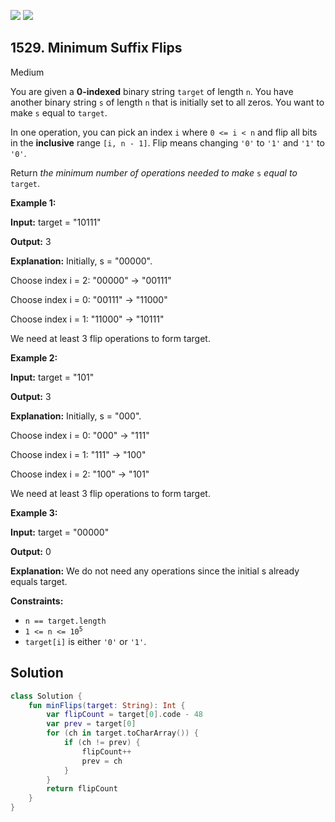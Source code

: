 [![](https://img.shields.io/github/stars/javadev/LeetCode-in-Kotlin?label=Stars&style=flat-square)](https://github.com/javadev/LeetCode-in-Kotlin)
[![](https://img.shields.io/github/forks/javadev/LeetCode-in-Kotlin?label=Fork%20me%20on%20GitHub%20&style=flat-square)](https://github.com/javadev/LeetCode-in-Kotlin/fork)

## 1529\. Minimum Suffix Flips

Medium

You are given a **0-indexed** binary string `target` of length `n`. You have another binary string `s` of length `n` that is initially set to all zeros. You want to make `s` equal to `target`.

In one operation, you can pick an index `i` where `0 <= i < n` and flip all bits in the **inclusive** range `[i, n - 1]`. Flip means changing `'0'` to `'1'` and `'1'` to `'0'`.

Return _the minimum number of operations needed to make_ `s` _equal to_ `target`.

**Example 1:**

**Input:** target = "10111"

**Output:** 3

**Explanation:** Initially, s = "00000". 

Choose index i = 2: "00000" -> "00111" 

Choose index i = 0: "00111" -> "11000" 

Choose index i = 1: "11000" -> "10111" 

We need at least 3 flip operations to form target.

**Example 2:**

**Input:** target = "101"

**Output:** 3

**Explanation:** Initially, s = "000". 

Choose index i = 0: "000" -> "111" 

Choose index i = 1: "111" -> "100" 

Choose index i = 2: "100" -> "101" 

We need at least 3 flip operations to form target.

**Example 3:**

**Input:** target = "00000"

**Output:** 0

**Explanation:** We do not need any operations since the initial s already equals target.

**Constraints:**

*   `n == target.length`
*   <code>1 <= n <= 10<sup>5</sup></code>
*   `target[i]` is either `'0'` or `'1'`.

## Solution

```kotlin
class Solution {
    fun minFlips(target: String): Int {
        var flipCount = target[0].code - 48
        var prev = target[0]
        for (ch in target.toCharArray()) {
            if (ch != prev) {
                flipCount++
                prev = ch
            }
        }
        return flipCount
    }
}
```